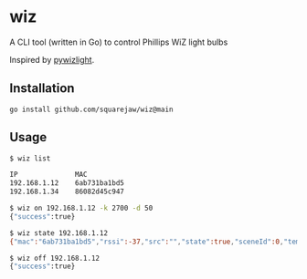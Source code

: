 # wiz
A CLI tool (written in Go) to control Phillips WiZ light bulbs

Inspired by [pywizlight](https://github.com/sbidy/pywizlight).

## Installation
```
go install github.com/squarejaw/wiz@main
```

## Usage
```sh
$ wiz list

IP              MAC
192.168.1.12    6ab731ba1bd5
192.168.1.34    86082d45c947

$ wiz on 192.168.1.12 -k 2700 -d 50
{"success":true}

$ wiz state 192.168.1.12
{"mac":"6ab731ba1bd5","rssi":-37,"src":"","state":true,"sceneId":0,"temp":2700,"dimming":50}

$ wiz off 192.168.1.12
{"success":true}
```